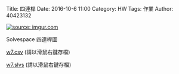 Title: 四連桿
Date: 2016-10-6 11:00
Category: HW
Tags: 作業
Author: 40423132



<!-- PELICAN_END_SUMMARY -->

<a href="http://imgur.com/CXcehwx"><img src="http://i.imgur.com/CXcehwx.jpg" title="source: imgur.com" /></a>
<p>Solvespace 四連桿圖</p>
<p><a href="./../w7/w7.csv"> w7.csv</a> (請以滑鼠右鍵存檔)</p>
<p><a href="./../w7/w7.slvs">w7.slvs</a> (請以滑鼠右鍵存檔)</p>

